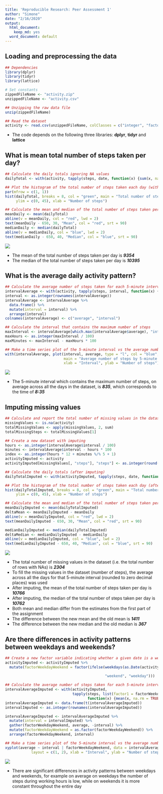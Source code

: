 ```yaml
---
title: 'Reproducible Research: Peer Assessment 1'
author: "Simone"
date: "2/16/2020"
output:
  html_document:
    keep_md: yes
  word_document: default
---
```




## Loading and preprocessing the data


```r
## Dependencies
library(dplyr)
library(tidyr)
library(lattice)

# Set constants
zippedFileName <- "activity.zip"
unzippedFileName <- "activity.csv"

## Unzipping the raw data file
unzip(zippedFileName)

## Read the dataset
activity <- read.csv(unzippedFileName, colClasses = c("integer", "factor", "factor"))
```

- The code depends on the following three libraries: **dplyr**, **tidyr** and **lattice**

## What is mean total number of steps taken per day?


```r
## Calculate the daily totals ignoring NA values
dailyTotal <- with(activity, tapply(steps, date, function(x) {sum(x, na.rm = TRUE)}))

## Plot the histogram of the total number of steps taken each day (without imputing)
par(mfrow = c(1, 1))
hist(dailyTotal, breaks = 8, col = "green", main = "Total number of steps taken each day (without imputing)",
     ylim = c(0, 45), xlab = "Number of steps")

## Calculate the mean and median of the total number of steps taken per day and plot them
meanDaily <- mean(dailyTotal)
abline(v = meanDaily, col = "red", lwd = 2)
text(meanDaily - 650, 30, "Mean", col = "red", srt = 90)
medianDaily <- median(dailyTotal)
abline(v = medianDaily, col = "blue", lwd = 2)
text(medianDaily - 650, 40, "Median", col = "blue", srt = 90)
```

![](PA1_template_files/figure-html/chunk_2-1.png)<!-- -->

- The mean of the total number of steps taken per day is ***9354***  
- The median of the total number of steps taken per day is ***10395***

## What is the average daily activity pattern?


```r
## Calculate the average number of steps taken for each 5-minute interval
intervalAverage <- with(activity, tapply(steps, interval, function(x) {mean(x, na.rm = TRUE)}))
interval <- as.integer(rownames(intervalAverage))
intervalAverage <- intervalAverage %>%
  data.frame() %>%
  mutate(interval = interval) %>%
  arrange(interval)
colnames(intervalAverage) <- c("average", "interval")

## Calculate the interval that contains the maximum number of steps
maxInterval <- intervalAverage[which.max(intervalAverage$average), "interval"]
maxHours <- as.integer(maxInterval / 100)
maxMinutes <- maxInterval - maxHours * 100

## Make a time series plot of the 5-minute interval vs the average number of steps taken
with(intervalAverage, plot(interval, average, type = "l", col = "blue",
                           main = "Average number of steps by 5-minute inteval (without imputing)",
                           xlab = "Interval", ylab = "Number of steps"))
```

![](PA1_template_files/figure-html/chunk_3-1.png)<!-- -->

- The 5-minute interval which contains the maximum number of steps, on average across all the days in the dataset, is ***835***, which corresponds to the time of ***8:35***

## Imputing missing values


```r
## Calculate and report the total number of missing values in the dataset
missingValues <- is.na(activity)
totalMissingValues <- apply(missingValues, 2, sum)
totalMissingSteps <- totalMissingValues[1]

## Create a new dataset with imputing
hours <- as.integer(intervalAverage$interval / 100)
minutes <- intervalAverage$interval - hours * 100
index <- as.integer(hours * 12 + minutes %/% 5 + 1)
activityImputed <- activity
activityImputed[missingValues[, "steps"], "steps"] <- as.integer(round(intervalAverage$average[index]))

## Calculate the daily totals (after imputing)
dailyTotalImputed <- with(activityImputed, tapply(steps, date, function(x) {sum(x, na.rm = TRUE)}))

## Plot the histogram of the total number of steps taken each day (after imputing)
hist(dailyTotalImputed, breaks = 8, col = "green", main = "Total number of steps taken each day (after imputing)",
     ylim = c(0, 45), xlab = "Number of steps")

## Calculate the mean and median of the total number of steps taken per day and plot them (after imputing)
meanDailyImputed <- mean(dailyTotalImputed)
deltaMean <- meanDailyImputed - meanDaily
abline(v = meanDailyImputed, col = "red", lwd = 2)
text(meanDailyImputed - 650, 30, "Mean", col = "red", srt = 90)

medianDailyImputed <- median(dailyTotalImputed)
deltaMedian <- medianDailyImputed - medianDaily
abline(v = medianDailyImputed, col = "blue", lwd = 2)
text(medianDailyImputed - 650, 40, "Median", col = "blue", srt = 90)
```

![](PA1_template_files/figure-html/chunk_4-1.png)<!-- -->

- The total number of missing values in the dataset (i.e. the total number of rows with NAs) is ***2304***  
- To fill the missing values in the dataset (number of steps), the average across all the days for that 5-minute interval (rounded to zero decimal places) was used  
- After imputing, the mean of the total number of steps taken per day is ***10766***  
- After imputing, the median of the total number of steps taken per day is ***10762***  
- Both mean and median differ from the estimates from the first part of the assignment  
- The difference between the new mean and the old mean is ***1411***  
- The difference between the new median and the old median is ***367***

## Are there differences in activity patterns between weekdays and weekends?


```r
## Create a new factor variable indicating whether a given date is a weekday or weekend day
activityImputed <- activityImputed %>%
  mutate(factorWeekdayWeekend = factor(ifelse(weekdays(as.Date(activityImputed$date)) %in% c("Saturday",
                                                                                             "Sunday"),
                                              "weekend", "weekday")))

## Calculate the average number of steps taken for each 5-minute interval for each subset
intervalAverageImputed <- with(activityImputed,
                               tapply(steps, list(factor1 = factorWeekdayWeekend, factor2 = interval),
                                      function(x) {mean(x, na.rm = TRUE)}))
intervalAverageImputed <- data.frame(t(intervalAverageImputed))
intervalImputed <- as.integer(rownames(intervalAverageImputed))

intervalAverageImputed <- intervalAverageImputed %>%
  mutate(interval = intervalImputed) %>%
  gather(factorWeekdayWeekend, average, -interval) %>%
  mutate(factorWeekdayWeekend = as.factor(factorWeekdayWeekend)) %>%
  arrange(factorWeekdayWeekend, interval)

## Make a time series plot of the 5-minute interval vs the average number of steps taken by weekday/weekend
xyplot(average ~ interval | factorWeekdayWeekend, data = intervalAverageImputed, type = "l",
            layout = c(1, 2), xlab = "Interval", ylab = "Number of steps")
```

![](PA1_template_files/figure-html/chunk_5-1.png)<!-- -->

- There are significant differences in activity patterns between weekdays and weekends, for example on average on weekdays the number of steps during working hours is low, while on weekends it is more constant throughout the entire day
